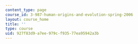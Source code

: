 ```yaml
---
content_type: page
course_id: 3-987-human-origins-and-evolution-spring-2006
layout: course_home
title: ''
type: course
uid: 927f83d9-a7ee-979c-f935-77ea95942a3b
---
```

